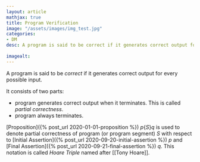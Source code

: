 ```yaml
---
layout: article
mathjax: true
title: Program Verification
image: "/assets/images/img_test.jpg"
categories:
- DM
desc: A program is said to be correct if it generates correct output for every possible input.
 
imagealt: 
---
```


A program is said to be *correct* if it generates correct output for every possible input.

It consists of two parts:
* program generates correct output when it terminates. This is called *partial correctness*.
* program always terminates.

[Proposition]({% post_url 2020-01-01-proposition %}) $p\{S\}q$ is used to denote partial correctness of program (or program segment) $S$ with respect to [Initial Assertion]({% post_url 2020-09-20-initial-assertion %}) $p$ and [Final Assertion]({% post_url 2020-09-21-final-assertion %}) $q$. This notation is called *Hoare Triple* named after [[Tony Hoare]].
































































































































































































































































































































































